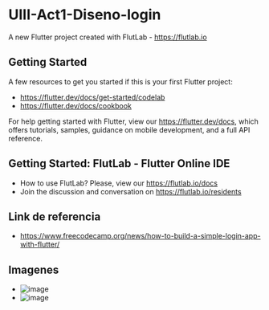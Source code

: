 # UIII-Act1-Diseno-login

A new Flutter project created with FlutLab - https://flutlab.io

## Getting Started

A few resources to get you started if this is your first Flutter project:

- https://flutter.dev/docs/get-started/codelab
- https://flutter.dev/docs/cookbook

For help getting started with Flutter, view our
https://flutter.dev/docs, which offers tutorials,
samples, guidance on mobile development, and a full API reference.

## Getting Started: FlutLab - Flutter Online IDE

- How to use FlutLab? Please, view our https://flutlab.io/docs
- Join the discussion and conversation on https://flutlab.io/residents

## Link de referencia
- https://www.freecodecamp.org/news/how-to-build-a-simple-login-app-with-flutter/

## Imagenes 
- ![image](https://github.com/BurciagaAA128/UIII-Act1-LOGIN/assets/146780951/4908e155-adc4-4aa6-b3a6-0f86147e9db0)
- ![image](https://github.com/BurciagaAA128/UIII-Act1-LOGIN/assets/146780951/b2717732-7548-49db-9fff-5ef850e6fe78)
